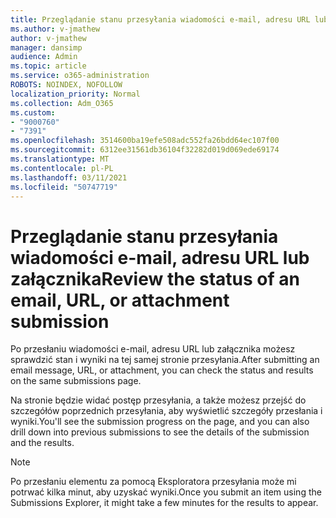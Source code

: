 ```yaml
---
title: Przeglądanie stanu przesyłania wiadomości e-mail, adresu URL lub załącznika
ms.author: v-jmathew
author: v-jmathew
manager: dansimp
audience: Admin
ms.topic: article
ms.service: o365-administration
ROBOTS: NOINDEX, NOFOLLOW
localization_priority: Normal
ms.collection: Adm_O365
ms.custom:
- "9000760"
- "7391"
ms.openlocfilehash: 3514600ba19efe508adc552fa26bdd64ec107f00
ms.sourcegitcommit: 6312ee31561db36104f32282d019d069ede69174
ms.translationtype: MT
ms.contentlocale: pl-PL
ms.lasthandoff: 03/11/2021
ms.locfileid: "50747719"
---
```

# <a name="review-the-status-of-an-email-url-or-attachment-submission"></a><span data-ttu-id="2b738-102">Przeglądanie stanu przesyłania wiadomości e-mail, adresu URL lub załącznika</span><span class="sxs-lookup"><span data-stu-id="2b738-102">Review the status of an email, URL, or attachment submission</span></span>

<span data-ttu-id="2b738-103">Po przesłaniu wiadomości e-mail, adresu URL lub załącznika możesz sprawdzić stan i wyniki na tej samej stronie przesyłania.</span><span class="sxs-lookup"><span data-stu-id="2b738-103">After submitting an email message, URL, or attachment, you can check the status and results on the same submissions page.</span></span>

<span data-ttu-id="2b738-104">Na stronie będzie widać postęp przesyłania, a także możesz przejść do szczegółów poprzednich przesyłania, aby wyświetlić szczegóły przesłania i wyniki.</span><span class="sxs-lookup"><span data-stu-id="2b738-104">You'll see the submission progress on the page, and you can also drill down into previous submissions to see the details of the submission and the results.</span></span>

> [!NOTE]
> <span data-ttu-id="2b738-105">Po przesłaniu elementu za pomocą Eksploratora przesyłania może mi potrwać kilka minut, aby uzyskać wyniki.</span><span class="sxs-lookup"><span data-stu-id="2b738-105">Once you submit an item using the Submissions Explorer, it might take a few minutes for the results to appear.</span></span>
